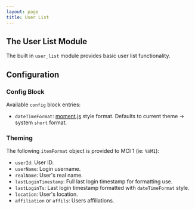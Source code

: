 ```yaml
---
layout: page
title: User List
---
```

## The User List Module
The built in `user_list` module provides basic user list functionality.

## Configuration
### Config Block
Available `config` block entries:
* `dateTimeFormat`: [moment.js](https://momentjs.com) style format. Defaults to current theme → system `short` format.

### Theming
The following `itemFormat` object is provided to MCI 1 (ie: `%VM1`):
* `userId`: User ID.
* `userName`: Login username.
* `realName`: User's real name.
* `lastLoginTimestamp`: Full last login timestamp for formatting use.
* `lastLoginTs`: Last login timestamp formatted with `dateTimeFormat` style.
* `location`: User's location.
* `affiliation` or `affils`: Users affiliations.



